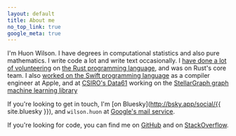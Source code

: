 ```yaml
---
layout: default
title: About me
no_top_link: true
google_meta: true
---
```


I'm Huon Wilson.  I have degrees in computational
statistics and also pure mathematics. I write code a lot and write
text occasionally. I [have done a lot of volunteering][rust-prs] on
[the Rust programming language](http://rust-lang.org/), and was on
Rust's core team. I also [worked on the Swift programming
language][swift-prs] as a compiler engineer at Apple, and at [CSIRO's Data61][d61] working
on the [StellarGraph graph machine learning
library][stellar]

[d61]: https://www.data61.csiro.au/
[stellar]: https://github.com/stellargraph/stellargraph
[rust-prs]: https://github.com/rust-lang/rust/pulls?q=is%3Apr+author%3Ahuonw
[swift-prs]: https://github.com/apple/swift/pulls?q=is%3Apr+author%3Ahuonw

If you're looking to get in touch, I'm [on Bluesky](http://bsky.app/social/{{ site.bluesky }}), and
`wilson.huon` at [Google's mail service](http://gmail.com).

If you're looking for code, you can find me on
[GitHub](https://github.com/huonw) and on
[StackOverflow](http://stackoverflow.com/users/1256624/huon).
